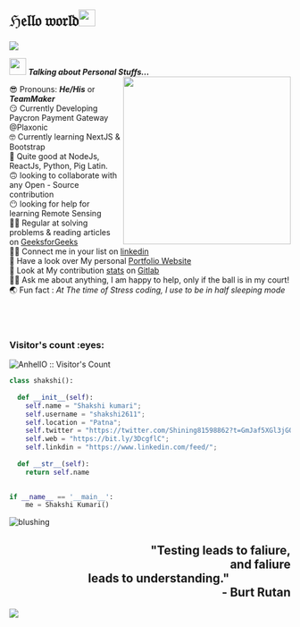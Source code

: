 <h1>ℌ𝔢𝔩𝔩𝔬 𝔴𝔬𝔯𝔩𝔡<img src= "https://media.tenor.com/images/2adfe94e69139f3e22623b61d375a7a7/tenor.gif" width= "30" height= "30" >
</h1>
<img src="https://user-images.githubusercontent.com/73097560/115834477-dbab4500-a447-11eb-908a-139a6edaec5c.gif">

<img src="https://media.giphy.com/media/ObNTw8Uzwy6KQ/giphy.gif" width="30px" >&nbsp;***Talking about Personal Stuffs...***
<img src="https://user-images.githubusercontent.com/82070760/159156745-9f5b2300-721b-4fed-b192-e30c31293990.gif" align="right" width="300px" >

 😎  Pronouns: ***He/His*** or ***TeamMaker*** <br>
 😏  Currently Developing Paycron Payment Gateway @Plaxonic<br>
 🤓  Currently learning NextJS & Bootstrap<br>
 🥱  Quite good at NodeJs, ReactJs, Python, Pig Latin.<br>
 🙃  looking to collaborate with any Open - Source contribution<br>
 😶  looking for help for learning Remote Sensing<br>
 😵‍💫  Regular at solving problems & reading articles on [GeeksforGeeks](https://auth.geeksforgeeks.org/user/shakshikumari215) <br>
 😵‍💫  Connect me in your list on [linkedin](https://www.linkedin.com/in/shakshi-kumari-prajapati-a01872203/) <br>
 🤭  Have a look over My personal [Portfolio Website](https://bit.ly/3DcgflC)<br>
 🤝  Look at My contribution [stats](https://github.com/shakshi2611/web) on [Gitlab](https://github.com/shakshi2611)<br>
 🙋‍♀️  Ask me about anything, I am happy to help, only if the ball is in my court!<br>
 🌏  Fun fact : *At The time of Stress coding, I use to be in half sleeping mode*<br><br><br><br>
 
<h3 align="left">Visitor's count :eyes:</h3>


<p align="left"><img src="https://profile-counter.glitch.me/{pagletladki}/count.svg" alt="AnhellO :: Visitor's Count" /></p>


```python
class shakshi():
    
  def __init__(self):
    self.name = "Shakshi kumari";
    self.username = "shakshi2611";
    self.location = "Patna";
    self.twitter = "https://twitter.com/Shining81598862?t=GmJaf5XGl3jGOcRrpR5eVA&s=09";
    self.web = "https://bit.ly/3DcgflC";
    self.linkdin = "https://www.linkedin.com/feed/";
  
  def __str__(self):
    return self.name
    

if __name__ == '__main__':
    me = Shakshi Kumari()
```

<span title="ℌ𝔦 𝔈𝔳𝔢𝔯𝔶𝔬𝔫𝔢 !">![blushing](https://user-images.githubusercontent.com/82070760/164959826-7b253610-a423-4060-bdc5-0a88ccca338c.gif)
</span>

<main role="main" class="main-content" id="main-content">
    <div class="titleCont">
        <h2 class="main-title" id="main-title" align="right">
            "Testing leads to faliure,<br><span style="padding-left:100px">and faliure </span><br><span style="padding-right:110px">leads to understanding."</span><br><span style="padding-left:-20px">- Burt Rutan</span>
        </h2>
    </div>
    <canvas id="noise" class="noise"></canvas>
  <div class="vignette"></div>
</main>


<img src="https://user-images.githubusercontent.com/73097560/115834477-dbab4500-a447-11eb-908a-139a6edaec5c.gif">

